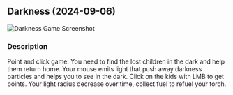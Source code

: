 ## Darkness (2024-09-06)

![Darkness Game Screenshot](https://github.com/michalrajkowski/one_hour_game_jam/blob/main/2024_09_06_DARKNESS/Darkness.gif)

### Description

Point and click game. You need to find the lost children in the dark and help them return home. Your mouse emits light that push away darkness particles and helps you to see in the dark. Click on the kids with LMB to get points. Your light radius decrease over time, collect fuel to refuel your torch.
